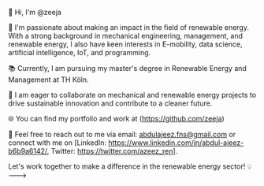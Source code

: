 👋 Hi, I'm @zeeja

🔧 I'm passionate about making an impact in the field of renewable energy. With a strong background in mechanical engineering, management, and renewable energy, I also have keen interests in E-mobility, data science, artificial intelligence, IoT, and programming.

📚 Currently, I am pursuing my master's degree in Renewable Energy and Management at TH Köln.

🤝 I am eager to collaborate on mechanical and renewable energy projects to drive sustainable innovation and contribute to a cleaner future.

🌐 You can find my portfolio and work at (https://github.com/zeeja)

📨 Feel free to reach out to me via email: abdulajeez.fns@gmail.com or connect with me on [LinkedIn: https://www.linkedin.com/in/abdul-ajeez-b6b9a6142/, Twitter: https://twitter.com/azeez_ren].

Let's work together to make a difference in the renewable energy sector! 💡
--->
